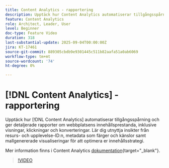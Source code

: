 ```yaml
---
title: Content Analytics - rapportering
description: Upptäck hur Content Analytics automatiserar tillgångsspårningen och ger detaljerade rapporter om webbplatsens innehållsprestanda, inklusive visningar, klickningar och konverteringar.
feature: Content Analytics
role: Architect, Leader, User
level: Beginner
doc-type: Feature Video
duration: 318
last-substantial-update: 2025-09-04T00:00:00Z
jira: KT-17461
source-git-commit: 889305cbdb9e9301445c511b82aafa51a0ab6069
workflow-type: tm+mt
source-wordcount: '74'
ht-degree: 0%

---
```


# [!DNL Content Analytics] - rapportering

Upptäck hur [!DNL Content Analytics] automatiserar tillgångsspårning och ger detaljerade rapporter om webbplatsens innehållsprestanda, inklusive visningar, klickningar och konverteringar. Lär dig utnyttja insikter från resurs- och upplevelse-ID:n, metadata som färger och känslor samt mallgenererade visualiseringar för att optimera er innehållsstrategi.

Mer information finns i Content Analytics [dokumentation](https://experienceleague.adobe.com/sv/docs/analytics-platform/using/content-analytics/report/report){target="_blank"}.

>[!VIDEO](https://video.tv.adobe.com/v/3473037/?learn=on&enablevpops)
